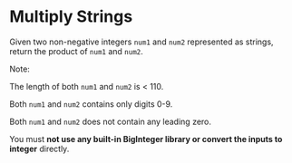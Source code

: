 # Multiply Strings

Given two non-negative integers ```num1``` and ```num2``` represented as strings, return the product of ```num1``` and ```num2```.

Note:

The length of both ```num1``` and ```num2``` is < 110.

Both ```num1``` and ```num2``` contains only digits 0-9.

Both ```num1``` and ```num2``` does not contain any leading zero.

You must **not use any built-in BigInteger library or convert the inputs to integer** directly.